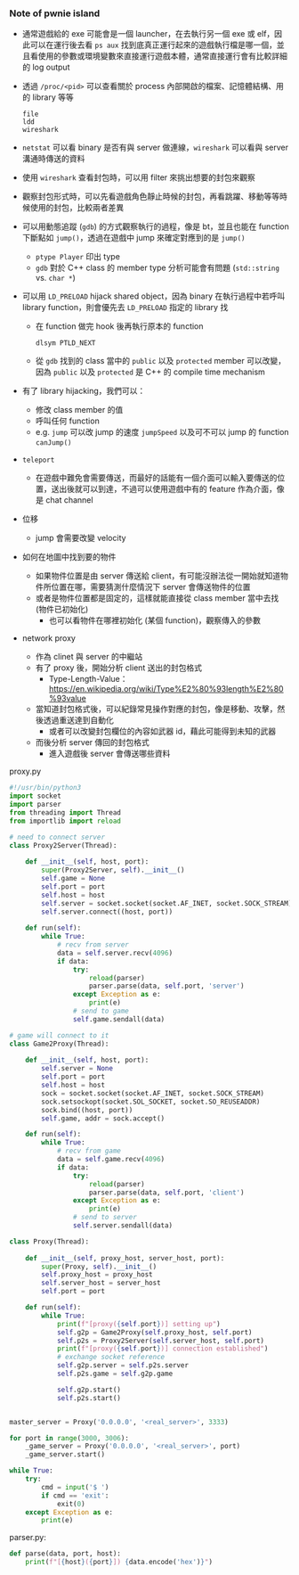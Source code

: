 ### Note of pwnie island



- 通常遊戲給的 exe 可能會是一個 launcher，在去執行另一個 exe 或 elf，因此可以在運行後去看 `ps aux` 找到底真正運行起來的遊戲執行檔是哪一個，並且看使用的參數或環境變數來直接運行遊戲本體，通常直接運行會有比較詳細的 log output

- 透過 `/proc/<pid>` 可以查看關於 process 內部開啟的檔案、記憶體結構、用的 library 等等

  ```
  file
  ldd
  wireshark
  ```

- `netstat` 可以看 binary 是否有與 server 做連線，`wireshark` 可以看與 server 溝通時傳送的資料

- 使用 `wireshark` 查看封包時，可以用 filter 來挑出想要的封包來觀察

- 觀察封包形式時，可以先看遊戲角色靜止時候的封包，再看跳躍、移動等等時候使用的封包，比較兩者差異

- 可以用動態追蹤 (`gdb`) 的方式觀察執行的過程，像是 bt，並且也能在 function 下斷點如 `jump()`，透過在遊戲中 jump 來確定對應到的是 `jump()`

  -  `ptype Player` 印出 type
  - `gdb` 對於 C++ class 的 member type 分析可能會有問題 (`std::string` vs. `char *`)

- 可以用 `LD_PRELOAD` hijack shared object，因為 binary 在執行過程中若呼叫 library function，則會優先去 `LD_PRELOAD` 指定的 library 找

  - 在 function 做完 hook 後再執行原本的 function

    ```
    dlsym PTLD_NEXT
    ```

  - 從 `gdb` 找到的 class 當中的 `public` 以及 `protected` member 可以改變，因為 `public` 以及 `protected` 是 C++ 的 compile time mechanism

- 有了 library hijacking，我們可以：

  - 修改 class member 的值
  - 呼叫任何 function
  - e.g. `jump` 可以改 jump 的速度 `jumpSpeed` 以及可不可以 jump 的 function `canJump()`

- `teleport`

  - 在遊戲中難免會需要傳送，而最好的話能有一個介面可以輸入要傳送的位置，送出後就可以到達，不過可以使用遊戲中有的 feature 作為介面，像是 chat channel

- 位移

  - jump 會需要改變 velocity

- 如何在地圖中找到要的物件

  - 如果物件位置是由 server 傳送給 client，有可能沒辦法從一開始就知道物件所位置在哪，需要猜測什麼情況下 server 會傳送物件的位置
  - 或者是物件位置都是固定的，這樣就能直接從 class member 當中去找 (物件已初始化)
    - 也可以看物件在哪裡初始化 (某個 function)，觀察傳入的參數

- network proxy

  - 作為 clinet 與 server 的中繼站
  - 有了 proxy 後，開始分析 client 送出的封包格式
    - Type-Length-Value： https://en.wikipedia.org/wiki/Type%E2%80%93length%E2%80%93value
  - 當知道封包格式後，可以紀錄常見操作對應的封包，像是移動、攻擊，然後透過重送達到自動化
    - 或者可以改變封包欄位的內容如武器 id，藉此可能得到未知的武器
  - 而後分析 server 傳回的封包格式
    - 進入遊戲後 server 會傳送哪些資料

proxy.py

```python
#!/usr/bin/python3
import socket
import parser
from threading import Thread
from importlib import reload

# need to connect server
class Proxy2Server(Thread):
    
    def __init__(self, host, port):
        super(Proxy2Server, self).__init__()
        self.game = None
        self.port = port
        self.host = host
        self.server = socket.socket(socket.AF_INET, socket.SOCK_STREAM)
        self.server.connect((host, port))
    
    def run(self):
        while True:
            # recv from server
            data = self.server.recv(4096)
            if data:
                try:
                    reload(parser)
                    parser.parse(data, self.port, 'server')
                except Exception as e:
                    print(e)
                # send to game
                self.game.sendall(data)

# game will connect to it
class Game2Proxy(Thread):
    
    def __init__(self, host, port):
        self.server = None
        self.port = port
        self.host = host
        sock = socket.socket(socket.AF_INET, socket.SOCK_STREAM)
        sock.setsockopt(socket.SOL_SOCKET, socket.SO_REUSEADDR)
        sock.bind((host, port))
        self.game, addr = sock.accept()

    def run(self):
        while True:
            # recv from game
            data = self.game.recv(4096)
            if data:
                try:
                    reload(parser)
                    parser.parse(data, self.port, 'client')
                except Exception as e:
                    print(e)
                # send to server
                self.server.sendall(data)

class Proxy(Thread):
    
    def __init__(self, proxy_host, server_host, port):
        super(Proxy, self).__init__()
        self.proxy_host = proxy_host
        self.server_host = server_host
        self.port = port

    def run(self):
        while True:
            print(f"[proxy({self.port})] setting up")
            self.g2p = Game2Proxy(self.proxy_host, self.port)
            self.p2s = Proxy2Server(self.server_host, self.port)
            print(f"[proxy({self.port})] connection established")
            # exchange socket reference
            self.g2p.server = self.p2s.server
            self.p2s.game = self.g2p.game

            self.g2p.start()
            self.p2s.start()


master_server = Proxy('0.0.0.0', '<real_server>', 3333)

for port in range(3000, 3006):
    _game_server = Proxy('0.0.0.0', '<real_server>', port)
    _game_server.start()

while True:
    try:
        cmd = input('$ ')
        if cmd == 'exit':
            exit(0)
    except Exception as e:
        print(e)
```

parser.py:

```python
def parse(data, port, host):
    print(f"[{host}({port}]) {data.encode('hex')}")
```

